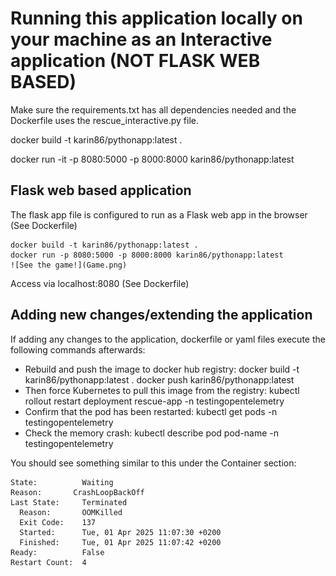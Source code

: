 # Running this application locally on your machine as an Interactive application (NOT FLASK WEB BASED)

Make sure the requirements.txt has all dependencies needed and the Dockerfile uses the rescue_interactive.py file.

docker build -t karin86/pythonapp:latest .

docker run -it -p 8080:5000 -p 8000:8000 karin86/pythonapp:latest

## Flask web based application

The flask app file is configured to run as a Flask web app in the browser (See Dockerfile)

    docker build -t karin86/pythonapp:latest .
    docker run -p 8080:5000 -p 8000:8000 karin86/pythonapp:latest
    ![See the game!](Game.png)

Access via localhost:8080 (See Dockerfile)

## Adding new changes/extending the application

If adding any changes to the application, dockerfile or yaml files execute the following commands afterwards:

- Rebuild and push the image to docker hub registry:
    docker build -t karin86/pythonapp:latest .
    docker push karin86/pythonapp:latest
- Then force Kubernetes to pull this image from the registry:
    kubectl rollout restart deployment rescue-app -n testingopentelemetry
- Confirm that the pod has been restarted:
    kubectl get pods -n testingopentelemetry
- Check the memory crash:
    kubectl describe pod pod-name -n testingopentelemetry

You should see something similar to this under the Container section:

    State:          Waiting
    Reason:       CrashLoopBackOff
    Last State:     Terminated
      Reason:       OOMKilled
      Exit Code:    137
      Started:      Tue, 01 Apr 2025 11:07:30 +0200
      Finished:     Tue, 01 Apr 2025 11:07:42 +0200
    Ready:          False
    Restart Count:  4
